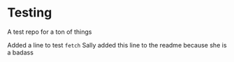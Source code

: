 # Testing
A test repo for a ton of things

Added a line to test `fetch`
Sally added this line to the readme because she is a badass
